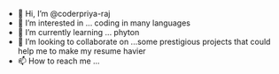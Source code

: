 - 👋 Hi, I’m @coderpriya-raj
- 👀 I’m interested in ... coding in many languages
- 🌱 I’m currently learning ... phyton
- 💞️ I’m looking to collaborate on ...some prestigious projects that could help me to make my resume havier
- 📫 How to reach me ... 

<!---
coderpriya-raj/coderpriya-raj is a ✨ special ✨ repository because its `README.md` (this file) appears on your GitHub profile.
You can click the Preview link to take a look at your changes.
--->
